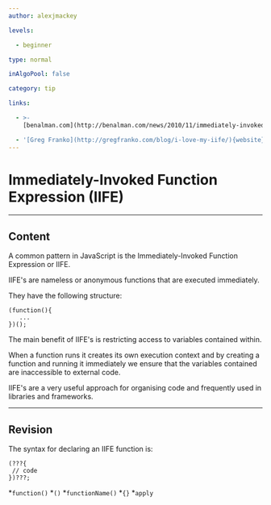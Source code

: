 ```yaml
---
author: alexjmackey

levels:

  - beginner

type: normal

inAlgoPool: false

category: tip

links:

  - >-
    [benalman.com](http://benalman.com/news/2010/11/immediately-invoked-function-expression/){website}

  - '[Greg Franko](http://gregfranko.com/blog/i-love-my-iife/){website}'
---
```


# Immediately-Invoked Function Expression (IIFE)

---
## Content

A common pattern in JavaScript is the Immediately-Invoked Function Expression or IIFE.

IIFE's are nameless or anonymous functions that are executed immediately.

They have the following structure:

```
(function(){
   ...
})();
```

The main benefit of IIFE's is restricting access to variables contained within.

When a function runs it creates its own execution context and by creating a function and running it immediately we ensure that the variables contained are inaccessible to external code.

IIFE's are a very useful approach for organising code and frequently used in libraries and frameworks.

---
## Revision

The syntax for declaring an IIFE function is:
```
(???{
 // code
})???;
```
*`function()`
*`()`
*`functionName()`
*`{}`
*`apply`